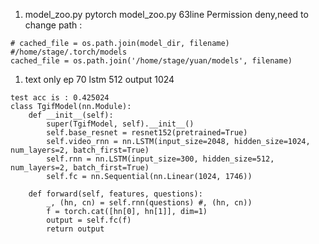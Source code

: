 1. model_zoo.py
pytorch model_zoo.py 63line Permission deny,need to change path :

```
# cached_file = os.path.join(model_dir, filename) #/home/stage/.torch/models
cached_file = os.path.join('/home/stage/yuan/models', filename)
```

1. text only 
ep 70 lstm 512 output 1024
```
test acc is : 0.425024
class TgifModel(nn.Module):
    def __init__(self):
        super(TgifModel, self).__init__()
        self.base_resnet = resnet152(pretrained=True)
        self.video_rnn = nn.LSTM(input_size=2048, hidden_size=1024, num_layers=2, batch_first=True)
        self.rnn = nn.LSTM(input_size=300, hidden_size=512, num_layers=2, batch_first=True)
        self.fc = nn.Sequential(nn.Linear(1024, 1746))

    def forward(self, features, questions):
        _, (hn, cn) = self.rnn(questions) #, (hn, cn))
        f = torch.cat([hn[0], hn[1]], dim=1)
        output = self.fc(f)
        return output
```
